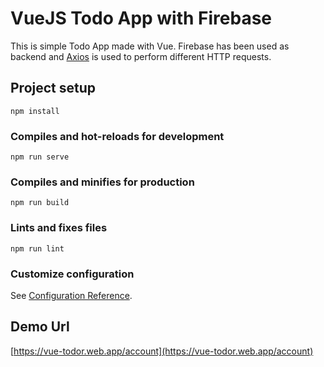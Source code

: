 # VueJS Todo App with Firebase

This is simple Todo App made with Vue. Firebase has been used as backend and [Axios](https://github.com/axios/axios) is used to perform different HTTP requests.

## Project setup

```
npm install
```

### Compiles and hot-reloads for development

```
npm run serve
```

### Compiles and minifies for production

```
npm run build
```

### Lints and fixes files

```
npm run lint
```

### Customize configuration

See [Configuration Reference](https://cli.vuejs.org/config/).

## Demo Url

[https://vue-todor.web.app/account](https://vue-todor.web.app/account)
